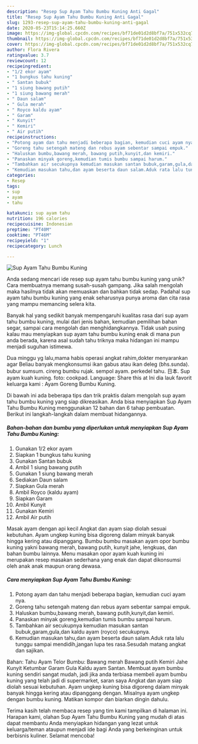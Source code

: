 ```yaml
---
description: "Resep Sup Ayam Tahu Bumbu Kuning Anti Gagal"
title: "Resep Sup Ayam Tahu Bumbu Kuning Anti Gagal"
slug: 1293-resep-sup-ayam-tahu-bumbu-kuning-anti-gagal
date: 2020-05-23T15:14:25.660Z
image: https://img-global.cpcdn.com/recipes/bf71de01d2d8bf7a/751x532cq70/sup-ayam-tahu-bumbu-kuning-foto-resep-utama.jpg
thumbnail: https://img-global.cpcdn.com/recipes/bf71de01d2d8bf7a/751x532cq70/sup-ayam-tahu-bumbu-kuning-foto-resep-utama.jpg
cover: https://img-global.cpcdn.com/recipes/bf71de01d2d8bf7a/751x532cq70/sup-ayam-tahu-bumbu-kuning-foto-resep-utama.jpg
author: Flora Rivera
ratingvalue: 3.7
reviewcount: 12
recipeingredient:
- "1/2 ekor ayam"
- "1 bungkus tahu kuning"
- " Santan bubuk"
- "1 siung bawang putih"
- "1 siung bawang merah"
- " Daun salam"
- " Gula merah"
- " Royco kaldu ayam"
- " Garam"
- " Kunyit"
- " Kemiri"
- " Air putih"
recipeinstructions:
- "Potong ayam dan tahu menjadi beberapa bagian, kemudian cuci ayam nya."
- "Goreng tahu setengah mateng dan rebus ayam sebentar sampai empuk."
- "Haluskan bumbu,bawang merah, bawang putih,kunyit,dan kemiri."
- "Panaskan minyak goreng,kemudian tumis bumbu sampai harum."
- "Tambahkan air secukupnya kemudian masukan santan bubuk,garam,gula,dan kaldu ayam (royco) secukupnya."
- "Kemudian masukan tahu,dan ayam beserta daun salam.Aduk rata lalu tunggu sampai mendidih,jangan lupa tes rasa.Sesudah matang angkat dan sajikan."
categories:
- Resep
tags:
- sup
- ayam
- tahu

katakunci: sup ayam tahu 
nutrition: 196 calories
recipecuisine: Indonesian
preptime: "PT40M"
cooktime: "PT46M"
recipeyield: "1"
recipecategory: Lunch

---
```



![Sup Ayam Tahu Bumbu Kuning](https://img-global.cpcdn.com/recipes/bf71de01d2d8bf7a/751x532cq70/sup-ayam-tahu-bumbu-kuning-foto-resep-utama.jpg)

Anda sedang mencari ide resep sup ayam tahu bumbu kuning yang unik? Cara membuatnya memang susah-susah gampang. Jika salah mengolah maka hasilnya tidak akan memuaskan dan bahkan tidak sedap. Padahal sup ayam tahu bumbu kuning yang enak seharusnya punya aroma dan cita rasa yang mampu memancing selera kita.

Banyak hal yang sedikit banyak mempengaruhi kualitas rasa dari sup ayam tahu bumbu kuning, mulai dari jenis bahan, kemudian pemilihan bahan segar, sampai cara mengolah dan menghidangkannya. Tidak usah pusing kalau mau menyiapkan sup ayam tahu bumbu kuning enak di mana pun anda berada, karena asal sudah tahu triknya maka hidangan ini mampu menjadi suguhan istimewa.

Dua minggu yg lalu,mama habis operasi angkat rahim,dokter menyarankan agar Beliau banyak mengkonsumsi ikan gabus atau ikan deleg (bhs.sunda). bubur sumsum. cireng bumbu rujak. sempol ayam. perkedel tahu. 日本. Sup ayam kuah kuning. foto: cookpad. Language: Share this at Ini dia lauk favorit keluarga kami : Ayam Goreng Bumbu Kuning.


Di bawah ini ada beberapa tips dan trik praktis dalam mengolah sup ayam tahu bumbu kuning yang siap dikreasikan. Anda bisa menyiapkan Sup Ayam Tahu Bumbu Kuning menggunakan 12 bahan dan 6 tahap pembuatan. Berikut ini langkah-langkah dalam membuat hidangannya.

<!--inarticleads1-->

##### Bahan-bahan dan bumbu yang diperlukan untuk menyiapkan Sup Ayam Tahu Bumbu Kuning:

1. Gunakan 1/2 ekor ayam
1. Siapkan 1 bungkus tahu kuning
1. Gunakan  Santan bubuk
1. Ambil 1 siung bawang putih
1. Gunakan 1 siung bawang merah
1. Sediakan  Daun salam
1. Siapkan  Gula merah
1. Ambil  Royco (kaldu ayam)
1. Siapkan  Garam
1. Ambil  Kunyit
1. Gunakan  Kemiri
1. Ambil  Air putih


Masak ayam dengan api kecil Angkat dan ayam siap diolah sesuai kebutuhan. Ayam ungkep kuning bisa digoreng dalam minyak banyak hingga kering atau dipanggang. Bumbu bumbu masakan ayam opor bumbu kuning yakni bawang merah, bawang putih, kunyit jahe, lengkuas, dan bahan bumbu lainnya. Menu masakan opor ayam kuah kuning ini merupakan resep masakan sederhana yang enak dan dapat dikonsumsi oleh anak anak maupun orang dewasa. 

<!--inarticleads2-->

##### Cara menyiapkan Sup Ayam Tahu Bumbu Kuning:

1. Potong ayam dan tahu menjadi beberapa bagian, kemudian cuci ayam nya.
1. Goreng tahu setengah mateng dan rebus ayam sebentar sampai empuk.
1. Haluskan bumbu,bawang merah, bawang putih,kunyit,dan kemiri.
1. Panaskan minyak goreng,kemudian tumis bumbu sampai harum.
1. Tambahkan air secukupnya kemudian masukan santan bubuk,garam,gula,dan kaldu ayam (royco) secukupnya.
1. Kemudian masukan tahu,dan ayam beserta daun salam.Aduk rata lalu tunggu sampai mendidih,jangan lupa tes rasa.Sesudah matang angkat dan sajikan.


Bahan: Tahu Ayam Telor Bumbu: Bawang merah Bawang putih Kemiri Jahe Kunyit Ketumbar Garam Gula Kaldu ayam Santan. Membuat ayam bumbu kuning sendiri sangat mudah, jadi jika anda terbiasa membeli ayam bumbu kuning yang telah jadi di supermarket, saran saya Angkat dan ayam siap diolah sesuai kebutuhan. Ayam ungkep kuning bisa digoreng dalam minyak banyak hingga kering atau dipanggang dengan. Misalnya ayam ungkep dengan bumbu kuning. Matikan kompor dan biarkan dingin dahulu. 

Terima kasih telah membaca resep yang tim kami tampilkan di halaman ini. Harapan kami, olahan Sup Ayam Tahu Bumbu Kuning yang mudah di atas dapat membantu Anda menyiapkan hidangan yang lezat untuk keluarga/teman ataupun menjadi ide bagi Anda yang berkeinginan untuk berbisnis kuliner. Selamat mencoba!
